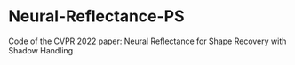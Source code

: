 # Neural-Reflectance-PS
Code of the CVPR 2022 paper: Neural Reflectance for Shape Recovery with Shadow Handling
